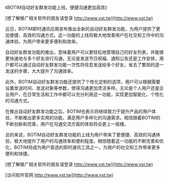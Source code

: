 《BOTIM自动好友群发功能上线，便捷沟通更加高效》

[想了解推广相关软件的朋友请登录 http://www.vst.tw](http://www.vst.tw)

近日，BOTIM即时通讯应用宣布推出全新的自动好友群发功能，为用户提供了更加便捷、高效的沟通方式。这一功能的上线将极大地改善用户在社交和工作中的沟通体验，为用户带来更多便利和效率。

自动好友群发功能的推出，意味着用户可以更轻松地管理自己的好友列表，并能够更快速地与多个好友进行沟通。无论是发送节日祝福、通知公告还是工作安排，用户都可以通过自动好友群发功能一次性将信息发送给多个好友，省去了繁琐的逐一发送的步骤，大大提升了沟通效率。

此外，BOTIM自动好友群发功能还提供了个性化定制的选项，用户可以根据需要设置发送时间、发送对象等参数，使得沟通更加灵活多样。无论是个人用户还是企业用户，在日常生活和工作中都可以充分利用这一功能，实现更加智能化、个性化的沟通方式。

在推出自动好友群发功能之后，BOTIM也表示将继续致力于提升产品的用户体验，不断推出更多实用的功能，满足用户多样化的沟通需求。相信随着BOTIM的不断创新和完善，用户在沟通交流方面的体验将会更上一层楼。

总的来说，BOTIM自动好友群发功能的上线为用户带来了更便捷、高效的沟通体验，极大地提升了用户的沟通效率和便利程度。相信随着这一功能的不断完善和优化，BOTIM将成为用户首选的即时通讯工具之一，为用户的社交和工作带来更多便利和快捷。

[想了解推广相关软件的朋友请登录 http://www.vst.tw](http://www.vst.tw)


[访问软件官网 http://www.vst.tw](http://www.vst.tw)
